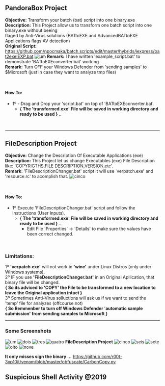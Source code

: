 ## PandoraBox Project

**Objective:** Transform your batch (bat) script into one binary.exe<br />
**Description:** This Project allow us to transform one batch script into one binary.exe without beeing<br />
flaged by Anti-Virus solutions (BATtoEXE and AdvancedBATtoEXE Applications flags AV detection)<br />
**Original Script:** https://github.com/npocmaka/batch.scripts/edit/master/hybrids/iexpress/bat2exeIEXP.bat
![um](https://user-images.githubusercontent.com/23490060/71759053-72dd3980-2e9f-11ea-8d3e-435def757fc7.png)
**Remark:** I have written 'example_script.bat' to demonstrate 'BATtoEXEconverter.bat' working<br />
**Remark:** Turn OFF your Windows Defender from 'sending samples' to $Microsoft (just in case they want to analyze tmp files)<br />


<br />

#### How To:
- 1º - Drag and Drop your 'script.bat' on top of 'BATtoEXEconverter.bat'.<br />
  - **{ The 'transformed.exe' File will be saved in working directory and ready to be used }** ..<br />

<br />

---

## FileDescription Project

**Objective:** Change the Description Of Executable Applications (exe)<br />
**Description:** This Project let us change Executables (exe) File Description like: 'COPYRIGTHS,FILE DESCRIPTION,VERSION,etc'.<br />
**Remark:** 'FileDescriptionChanger.bat' script it will use 'verpatch.exe' and 'resource.rc' to acomplish that.
![cinco](https://user-images.githubusercontent.com/23490060/71759067-96a07f80-2e9f-11ea-8ff2-4e87b3ef9832.png)

<br /> 

#### How To:
- 1º Execute 'FileDescriptionChanger.bat' script and follow the instructions (User Inputs).<br />
  - **{ The 'transformed.exe' File will be saved in working directory and ready to be used }** ..<br />
    - Edit File 'Properties' -> 'Details' to make sure the values have been correct changed.<br />

<br />

### Limitations:
1º **'verpatch.exe'** will not work in **'wine'** under Linux Distros (only under Windows systems).<br />
2º IF you use **'FileDescriptionChanger.bat'** in an Original Apllication, that binary file will be changed.<br />
**{ So its adviced to 'COPY' the File to be transformed to a new location to leave the Original application intact }**<br />
3º Sometimes Anti-Virus solluctions will ask us if we want to send the 'temp' file for analyzes (offcourse not)<br />
**{ So Remmenber to turn off Windows Defender 'automatic sample submission' from sending samples to Microsoft }**

---

### Some Screenshots
![um](https://user-images.githubusercontent.com/23490060/71759053-72dd3980-2e9f-11ea-8d3e-435def757fc7.png)
![dois](https://user-images.githubusercontent.com/23490060/71759058-7f619200-2e9f-11ea-9d54-dc45b30565ad.png)
![tres](https://user-images.githubusercontent.com/23490060/71759061-8688a000-2e9f-11ea-9fa8-fc718df41798.png)
![quatro](https://user-images.githubusercontent.com/23490060/71759063-90120800-2e9f-11ea-90c6-27536fa3a1ec.png)
**FileDescription Project**
![cinco](https://user-images.githubusercontent.com/23490060/71759067-96a07f80-2e9f-11ea-8ff2-4e87b3ef9832.png)
![seis](https://user-images.githubusercontent.com/23490060/71759070-9c966080-2e9f-11ea-80c5-45900e83a9fa.png)
![sete](https://user-images.githubusercontent.com/23490060/71759071-a15b1480-2e9f-11ea-86e4-bc7198de670d.png)
![oito](https://user-images.githubusercontent.com/23490060/71759074-a5873200-2e9f-11ea-942d-305c5a227066.png)
![nove](https://user-images.githubusercontent.com/23490060/71759075-a9b34f80-2e9f-11ea-9896-979129015c1f.png)

**It only misses sign the binary ...**
https://github.com/r00t-3xp10it/venom/blob/master/obfuscate/CarbonCopy.py

## Suspicious Shell Activity @2019
